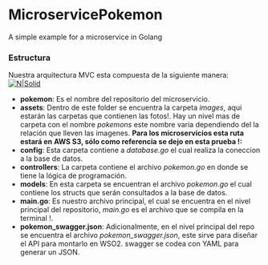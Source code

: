 # MicroservicePokemon
A simple example for a microservice in Golang

### Estructura

Nuestra arquitectura MVC esta compuesta de la siguiente manera:
[![N|Solid](https://cldup.com/RfII1ZbtON.png)](https://nodesource.com/products/nsolid)
 - **pokemon**: Es el nombre del repositorio del microservicio.
 - **assets**: Dentro de este folder se encuentra la carpeta *images*, aqui estarán las carpetas que contienen las fotos!. Hay un nivel mas de carpeta con el nombre *pokemons* este nombre varia dependiendo del la relación que lleven las imagenes. **Para los microservicios esta ruta estará en AWS S3, sólo como referencia se dejo en esta prueba !:**
 - **config**: Esta carpeta contiene a *database.go* el cual realiza la coneccion a la base de datos.
 - **controllers**: La carpeta contiene el archivo *pokemon.go* en donde se tiene la lógica de programación.
 - **models**: En esta carpeta se encuentran el archivo *pokemon.go* el cual contiene los structs que serán consultados a la base de datos.
 - **main.go**: Es nuestro archivo principal, el cual se encuentra en el nivel principal del repositorio, *main.go* es el archivo que se compila en la terminal !.
 - **pokemon_swagger.json**: Adicionalmente, en el nivel principal del repo se encuentra el archivo *pokemon_swagger.json*, este sirve para diseñar el API para montarlo en WSO2. swagger se codea con YAML para generar un JSON.
